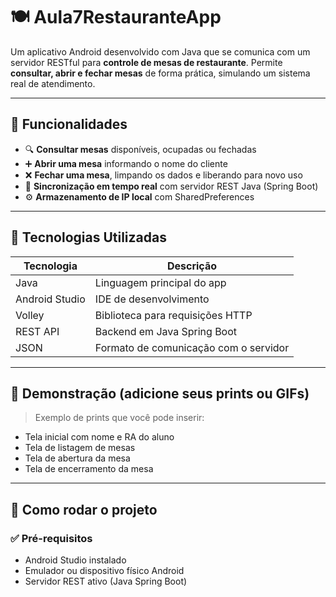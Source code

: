 # 🍽️ Aula7RestauranteApp

Um aplicativo Android desenvolvido com Java que se comunica com um servidor RESTful para **controle de mesas de restaurante**. Permite **consultar, abrir e fechar mesas** de forma prática, simulando um sistema real de atendimento.

---

## 📱 Funcionalidades

- 🔍 **Consultar mesas** disponíveis, ocupadas ou fechadas
- ➕ **Abrir uma mesa** informando o nome do cliente
- ❌ **Fechar uma mesa**, limpando os dados e liberando para novo uso
- 🔁 **Sincronização em tempo real** com servidor REST Java (Spring Boot)
- ⚙️ **Armazenamento de IP local** com SharedPreferences

---

## 🧪 Tecnologias Utilizadas

| Tecnologia       | Descrição                         |
|------------------|-----------------------------------|
| Java             | Linguagem principal do app        |
| Android Studio   | IDE de desenvolvimento            |
| Volley           | Biblioteca para requisições HTTP  |
| REST API         | Backend em Java Spring Boot       |
| JSON             | Formato de comunicação com o servidor |

---

## 🎥 Demonstração (adicione seus prints ou GIFs)

> Exemplo de prints que você pode inserir:
- Tela inicial com nome e RA do aluno
- Tela de listagem de mesas
- Tela de abertura da mesa
- Tela de encerramento da mesa

---

## 🔧 Como rodar o projeto

### ✅ Pré-requisitos

- Android Studio instalado
- Emulador ou dispositivo físico Android
- Servidor REST ativo (Java Spring Boot)

